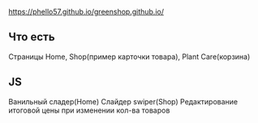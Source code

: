 https://phello57.github.io/greenshop.github.io/

## Что есть
Страницы Home, Shop(пример карточки товара), Plant Care(корзина)

## JS
Ванильный сладер(Home)
Слайдер swiper(Shop)
Редактирование итоговой цены при изменении кол-ва товаров
